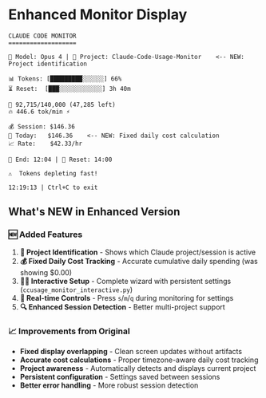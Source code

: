 # Enhanced Monitor Display

```
CLAUDE CODE MONITOR
===================

🤖 Model: Opus 4 | 📁 Project: Claude-Code-Usage-Monitor    <-- NEW: Project identification

📊 Tokens: [█████████░░░░░░] 66%
⏳ Reset:  [███░░░░░░░░░░░░] 3h 40m

🎯 92,715/140,000 (47,285 left)
🔥 446.6 tok/min ⚡

💰 Session: $146.36
📅 Today:   $146.36    <-- NEW: Fixed daily cost calculation
📈 Rate:    $42.33/hr

🏁 End: 12:04 | 🔄 Reset: 14:00

⚠️  Tokens depleting fast!

12:19:13 | Ctrl+C to exit
```

## What's NEW in Enhanced Version

### 🆕 Added Features
1. **📁 Project Identification** - Shows which Claude project/session is active
2. **💰 Fixed Daily Cost Tracking** - Accurate cumulative daily spending (was showing $0.00)
3. **🧙‍♂️ Interactive Setup** - Complete wizard with persistent settings (`ccusage_monitor_interactive.py`)
4. **🎹 Real-time Controls** - Press `s`/`m`/`q` during monitoring for settings
5. **🔍 Enhanced Session Detection** - Better multi-project support

### 📈 Improvements from Original
- **Fixed display overlapping** - Clean screen updates without artifacts
- **Accurate cost calculations** - Proper timezone-aware daily cost tracking
- **Project awareness** - Automatically detects and displays current project
- **Persistent configuration** - Settings saved between sessions
- **Better error handling** - More robust session detection